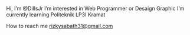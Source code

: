 Hi, I’m @DillsJr
I’m interested in Web Programmer or Desaign Graphic
I’m currently learning Politeknik LP3I Kramat

How to reach me rizkysabath31@gmail.com

<!---
DillsJr/DillsJr is a ✨ special ✨ repository because its `README.md` (this file) appears on your GitHub profile.
You can click the Preview link to take a look at your changes.
--->
